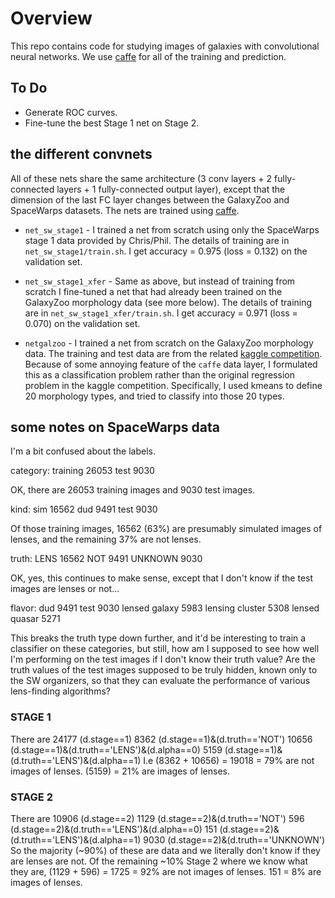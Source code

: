 # Overview

This repo contains code for studying images of galaxies with convolutional neural networks.  We use [caffe](caffe.berkeleyvision.org) for all of the training and prediction.


## To Do
 - Generate ROC curves.
 - Fine-tune the best Stage 1 net on Stage 2.

## the different convnets

All of these nets share the same architecture (3 conv layers + 2 fully-connected layers + 1 fully-connected output layer), except that the dimension of the last FC layer changes between the GalaxyZoo and SpaceWarps datasets.   The nets are trained using [caffe](caffe.berkeleyvision.org).

 - `net_sw_stage1` - I trained a net from scratch using only the SpaceWarps stage 1 data provided by Chris/Phil.  The details of training are in `net_sw_stage1/train.sh`.  I get accuracy = 0.975 (loss = 0.132) on the validation set.

 - `net_sw_stage1_xfer` - Same as above, but instead of training from scratch I fine-tuned a net that had already been trained on the GalaxyZoo morphology data (see more below).  The details of training are in `net_sw_stage1_xfer/train.sh`.  I get accuracy = 0.971 (loss = 0.070) on the validation set.

 - `netgalzoo` - I trained a net from scratch on the GalaxyZoo morphology data.  The training and test data are from the related [kaggle competition](https://www.kaggle.com/c/galaxy-zoo-the-galaxy-challenge/data).  Because of some annoying feature of the `caffe` data layer, I formulated this as a classification problem rather than the original regression problem in the kaggle competition.  Specifically, I used kmeans to define 20 morphology types, and tried to classify into those 20 types.


## some notes on SpaceWarps data

I'm a bit confused about the labels.

category:
training    26053
test         9030

OK, there are 26053 training images and 9030 test images.

kind:
sim     16562
dud      9491
test     9030

Of those training images, 16562 (63%) are presumably simulated images of lenses, and the remaining 37% are not lenses.

truth:
LENS       16562
NOT         9491
UNKNOWN     9030

OK, yes, this continues to make sense, except that I don't know if the test images are lenses or not...

flavor:
dud                9491
test               9030
lensed galaxy      5983
lensing cluster    5308
lensed quasar      5271

This breaks the truth type down further, and it'd be interesting to train a classifier on these categories, but still, how am I supposed to see how well I'm performing on the test images if I don't know their truth value?  Are the truth values of the test images supposed to be truly hidden, known only to the SW organizers, so that they can evaluate the performance of various lens-finding algorithms?

### STAGE 1
There are 
24177 (d.stage==1)
8362  (d.stage==1)&(d.truth=='NOT')
10656 (d.stage==1)&(d.truth=='LENS')&(d.alpha==0)
5159  (d.stage==1)&(d.truth=='LENS')&(d.alpha==1)
I.e 
(8362 + 10656) = 19018 = 79% are not images of lenses.
(5159) = 21% are images of lenses.

### STAGE 2
There are 
10906 (d.stage==2)
1129  (d.stage==2)&(d.truth=='NOT')
596   (d.stage==2)&(d.truth=='LENS')&(d.alpha==0)
151   (d.stage==2)&(d.truth=='LENS')&(d.alpha==1)
9030  (d.stage==2)&(d.truth=='UNKNOWN')
So the majority (~90%) of these are data and we literally don't know if they are lenses are not.
Of the remaining ~10% Stage 2 where we know what they are, 
  (1129 + 596) = 1725 = 92% are not images of lenses.
  151 = 8% are images of lenses.
